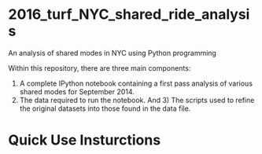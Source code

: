 # 2016_turf_NYC_shared_ride_analysis
An analysis of shared modes in NYC using Python programming

Within this repository, there are three main components:
1) A complete IPython notebook containing a first pass analysis of various shared modes for September 2014.
2) The data required to run the notebook.
And 3) The scripts used to refine the original datasets into those found in the data file.

# Quick Use Insturctions
